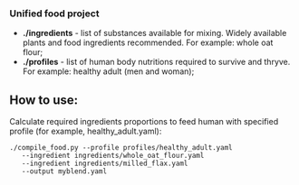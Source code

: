 ### Unified food project

- **./ingredients** - list of substances available for mixing. Widely available plants and food ingredients recommended. For example: whole oat flour;
- **./profiles** - list of human body nutritions required to survive and thryve. For example: healthy adult (men and woman);

## How to use:
Calculate required ingredients proportions to feed human with specified profile (for example, healthy_adult.yaml):

    ./compile_food.py --profile profiles/healthy_adult.yaml
       --ingredient ingredients/whole_oat_flour.yaml
       --ingredient ingredients/milled_flax.yaml 
       --output myblend.yaml
